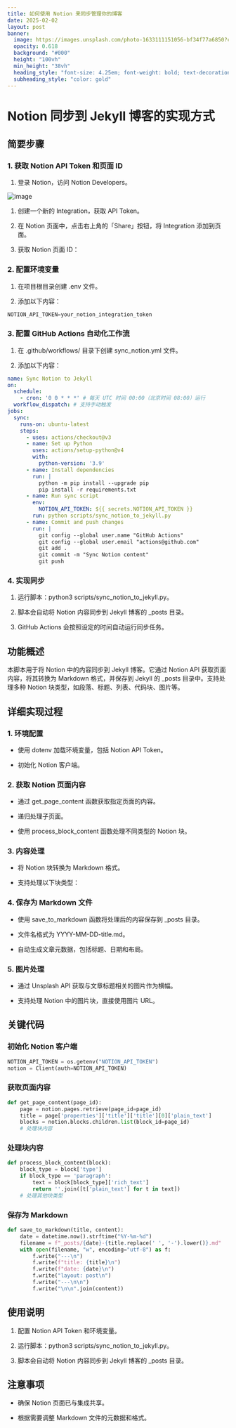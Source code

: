 ```yaml
---
title: 如何使用 Notion 来同步管理你的博客
date: 2025-02-02
layout: post
banner:
  image: https://images.unsplash.com/photo-1633111151056-bf34f77a6850?crop=entropy&cs=tinysrgb&fit=max&fm=jpg&ixid=M3w2OTIwMzJ8MHwxfHJhbmRvbXx8fHx8fHx8fDE3Mzg0NzAwMzF8&ixlib=rb-4.0.3&q=80&w=1080
  opacity: 0.618
  background: "#000"
  height: "100vh"
  min_height: "38vh"
  heading_style: "font-size: 4.25em; font-weight: bold; text-decoration: underline"
  subheading_style: "color: gold"
---
```


# Notion 同步到 Jekyll 博客的实现方式

## 简要步骤

### 1. 获取 Notion API Token 和页面 ID

1. 登录 Notion，访问 Notion Developers。

![image](https://prod-files-secure.s3.us-west-2.amazonaws.com/a7a0cc5a-89b9-4cda-8686-1fba0ca52f40/d19c1afe-dea5-4312-9333-786b0ba83054/image.png?X-Amz-Algorithm=AWS4-HMAC-SHA256&X-Amz-Content-Sha256=UNSIGNED-PAYLOAD&X-Amz-Credential=ASIAZI2LB466XOW62SZ7%2F20250202%2Fus-west-2%2Fs3%2Faws4_request&X-Amz-Date=20250202T042031Z&X-Amz-Expires=3600&X-Amz-Security-Token=IQoJb3JpZ2luX2VjENz%2F%2F%2F%2F%2F%2F%2F%2F%2F%2FwEaCXVzLXdlc3QtMiJHMEUCIQDgk8mXykZBEJkjNp9yu1rh9iVlRNqoXbgCFhxtdiROwwIgLVOB1S0YOcxWK%2Fi6VFMAwcipT7fKrZoPE8xTgvybRMEqiAQI5f%2F%2F%2F%2F%2F%2F%2F%2F%2F%2FARAAGgw2Mzc0MjMxODM4MDUiDAhJXbmq3rKqGbylxCrcA332b8TvW%2FzJUFNxRlx4pw4ynkIWpODH%2B8vPfK3ewrVHu1uh%2FQe8mg26iO4iz72oDa244xnHiPGiOuZxkWIuE5cFekL2odp9R41K1v%2FksFI58YUn%2FUrlz2moOfnT%2BKl%2F%2FMcp791BC2WAqUZv8aKADiPRCu9GfyFTowogbhcVJ%2BTtTKyeIyhJ6Wha8c4DDJFDUH0PPiabRt1y7hEPX0nYwZAInR27B%2BdA2P%2F%2B9G0CL7BhehlT9ul%2B8t6pNeL0xsItd1t5gOhS7NOFmcCsRBHxLwHR2cUORVYJsstNwk%2BEe2%2BRMf4ABCYCU02whLBcF7mYitlqt6QhAynXABcJctPXDQMlw5y%2BrMOSc3KMAhIDZO%2Fo64erAWomd9MlqPDRJlE2VBUzZTC5luKuj2zAXAmzZXRrLkLHPMkwV7SyAf0YURYFPEK0%2FVPUEQd3NmXMe0pTHk%2BrG3Sp4aCQjUSQ6vhZYjBDOkdj1dP%2BFbZtfkzoIGsjXMzfXlii8%2BiU%2F%2Ba2IlRDZuKWP2uFrCjeZNZE6t6JV6dLzAjzYUBntbsvusk2%2Fu0GE5b1Y5SAr6jr7faATJnoxhbTLMqVDAHeBTFiokR3iGoevcGjMU54hXxs6djd0SvzHkbtU05BLnXAvs2XMPXi%2B7wGOqUByyksIVPraWyogSeIDor2FcYu1MimpqmJqozOgIihVjP28y%2ByqyNcX665q8KsZp4S9ykgLUuAb5lipoy9XxeSSPiNEExDd1e1lyGZ054ITkmmfeqI8Owh5%2B%2F3DYKcJUaHE6v1%2F1OhATjVTn69uWBdYa19XccNKN1UAARpAKZ2Fpo25fkS2yd9cXX3lhoUrcPmvQHbx6wAkXSo7uM5SpsfPmU33n%2FZ&X-Amz-Signature=c8ca3719337914362db7dc2c4a873fe140c0c2b79aa5e40ec016bdc714557e89&X-Amz-SignedHeaders=host&x-id=GetObject)

1. 创建一个新的 Integration，获取 API Token。

1. 在 Notion 页面中，点击右上角的「Share」按钮，将 Integration 添加到页面。

1. 获取 Notion 页面 ID：


### 2. 配置环境变量

1. 在项目根目录创建 .env 文件。

1. 添加以下内容：

```javascript
NOTION_API_TOKEN=your_notion_integration_token
```

### 3. 配置 GitHub Actions 自动化工作流

1. 在 .github/workflows/ 目录下创建 sync_notion.yml 文件。

1. 添加以下内容：

```yaml
name: Sync Notion to Jekyll
on:
  schedule:
    - cron: '0 0 * * *' # 每天 UTC 时间 00:00（北京时间 08:00）运行
  workflow_dispatch: # 支持手动触发
jobs:
  sync:
    runs-on: ubuntu-latest
    steps:
      - uses: actions/checkout@v3
      - name: Set up Python
        uses: actions/setup-python@v4
        with:
          python-version: '3.9'
      - name: Install dependencies
        run: |
          python -m pip install --upgrade pip
          pip install -r requirements.txt
      - name: Run sync script
        env:
          NOTION_API_TOKEN: ${{ secrets.NOTION_API_TOKEN }}
        run: python scripts/sync_notion_to_jekyll.py
      - name: Commit and push changes
        run: |
          git config --global user.name "GitHub Actions"
          git config --global user.email "actions@github.com"
          git add .
          git commit -m "Sync Notion content"
          git push
```

### 4. 实现同步

1. 运行脚本：python3 scripts/sync_notion_to_jekyll.py。

1. 脚本会自动将 Notion 内容同步到 Jekyll 博客的 _posts 目录。

1. GitHub Actions 会按照设定的时间自动运行同步任务。

## 功能概述

本脚本用于将 Notion 中的内容同步到 Jekyll 博客。它通过 Notion API 获取页面内容，将其转换为 Markdown 格式，并保存到 Jekyll 的 _posts 目录中。支持处理多种 Notion 块类型，如段落、标题、列表、代码块、图片等。

## 详细实现过程

### 1. 环境配置

- 使用 dotenv 加载环境变量，包括 Notion API Token。

- 初始化 Notion 客户端。

### 2. 获取 Notion 页面内容

- 通过 get_page_content 函数获取指定页面的内容。

- 递归处理子页面。

- 使用 process_block_content 函数处理不同类型的 Notion 块。

### 3. 内容处理

- 将 Notion 块转换为 Markdown 格式。

- 支持处理以下块类型：


### 4. 保存为 Markdown 文件

- 使用 save_to_markdown 函数将处理后的内容保存到 _posts 目录。

- 文件名格式为 YYYY-MM-DD-title.md。

- 自动生成文章元数据，包括标题、日期和布局。

### 5. 图片处理

- 通过 Unsplash API 获取与文章标题相关的图片作为横幅。

- 支持处理 Notion 中的图片块，直接使用图片 URL。

## 关键代码

### 初始化 Notion 客户端

```python
NOTION_API_TOKEN = os.getenv("NOTION_API_TOKEN")
notion = Client(auth=NOTION_API_TOKEN)
```

### 获取页面内容

```python
def get_page_content(page_id):
    page = notion.pages.retrieve(page_id=page_id)
    title = page['properties']['title']['title'][0]['plain_text']
    blocks = notion.blocks.children.list(block_id=page_id)
    # 处理块内容
```

### 处理块内容

```python
def process_block_content(block):
    block_type = block['type']
    if block_type == 'paragraph':
        text = block[block_type]['rich_text']
        return ''.join([t['plain_text'] for t in text])
    # 处理其他块类型
```

### 保存为 Markdown

```python
def save_to_markdown(title, content):
    date = datetime.now().strftime("%Y-%m-%d")
    filename = f"_posts/{date}-{title.replace(' ', '-').lower()}.md"
    with open(filename, "w", encoding="utf-8") as f:
        f.write("---\n")
        f.write(f"title: {title}\n")
        f.write(f"date: {date}\n")
        f.write("layout: post\n")
        f.write("---\n\n")
        f.write("\n\n".join(content))
```

## 使用说明

1. 配置 Notion API Token 和环境变量。

1. 运行脚本：python3 scripts/sync_notion_to_jekyll.py。

1. 脚本会自动将 Notion 内容同步到 Jekyll 博客的 _posts 目录。

## 注意事项

- 确保 Notion 页面已与集成共享。

- 根据需要调整 Markdown 文件的元数据和格式。